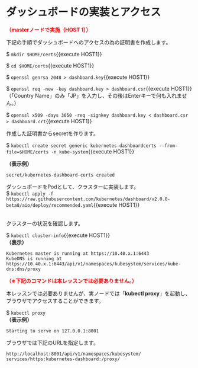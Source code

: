 # ダッシュボードの実装とアクセス
**<span style="color: red; ">（masterノードで実施（HOST 1））</span>**  

下記の手順でダッシュボードへのアクセスの為の証明書を作成します。  

$ `mkdir $HOME/certs`{{execute HOST1}}  

$ `cd $HOME/certs`{{execute HOST1}}  

$ `openssl genrsa 2048 > dashboard.key`{{execute HOST1}}  

$ `openssl req -new -key dashboard.key > dashboard.csr`{{execute HOST1}}  
（「Country Name」のみ「JP」を入力し、その後はEnterキーで何も入れません。）

$ `openssl x509 -days 3650 -req -signkey dashboard.key < dashboard.csr > dashboard.crt`{{execute HOST1}}  

作成した証明書からsecretを作ります。  

$ `kubectl create secret generic kubernetes-dashboardcerts --from-file=$HOME/certs -n kube-system`{{execute HOST1}}  

**（表示例）**  
```
secret/kubernetes-dashboard-certs created
```  

ダッシュボードをPodとして、クラスターに実装します。  
$ `kubectl apply -f https://raw.githubusercontent.com/kubernetes/dashboard/v2.0.0-beta8/aio/deploy/recommended.yaml`{{execute HOST1}}  
<br>

クラスターの状況を確認します。  

$ `kubectl cluster-info`{{execute HOST1}}  
**（表示）**  
```
Kubernetes master is running at https://10.40.x.1:6443
KubeDNS is running at
https://10.40.x.1:6443/api/v1/namespaces/kubesystem/services/kube-dns:dns/proxy
```  

**<span style="color: red; ">（※下記のコマンドは本レッスンでは必要ありません。）</span>**

本レッスンでは必要ありませんが、実ノードでは「**kubectl proxy**」を起動し、ブラウザでアクセスすることができます。  

$ `kubectl proxy`  
**（表示例）**  
```
Starting to serve on 127.0.0.1:8001
```
ブラウザでは下記のURLを指定します。  

`http://localhost:8001/api/v1/namespaces/kubesystem/
services/https:kubernetes-dashboard:/proxy/`  

